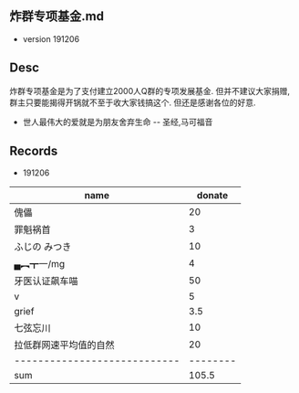 炸群专项基金.md
---------------
- version 191206



Desc
----

炸群专项基金是为了支付建立2000人Q群的专项发展基金. 但并不建议大家捐赠, 群主只要能揭得开锅就不至于收大家钱搞这个. 但还是感谢各位的好意.  

- 世人最伟大的爱就是为朋友舍弃生命 -- 圣经,马可福音  



Records
-------


- 191206


| name                       | donate |
|----------------------------|--------|
| 傀儡                       | 20     | 
| 罪魁祸首                   |  3     |
| ふじの みつき              | 10     |
| ▄︻┳一/mg                  |  4     |
| 牙医认证飙车喵             | 50     |
| v                          |  5     |
| grief                      |  3.5   |
| 七弦忘川                   | 10     |
| 拉低群网速平均值的自然     | 20     |
|----------------------------|--------|
| sum                        | 105.5  |





